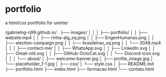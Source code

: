 # portfolio
 a html/css portifolio for uninter 

/gabrielng-rj99.github.io/
.
├── images/
│   │
│   ├── portfolio/
│   │   ├── website.mp4
│   │   ├── rinha-alg_sq.png
│   │   ├── EngenHumanas.png
│   │   ├── election-campaign.png
│   │   ├── brasileirao_sq.png
│   │   └── 2048.mp4
│   │
│   ├── contact-me/
│   │   ├── WhatsApp.svg
│   │   ├── LinkedIn.svg
│   │   ├── Gmail-old.svg
│   │   ├── GitHub-OctoCat.svg
│   │   └── Discord-icon.svg
│   │
│   └── about/
│       ├── welcome-banner.jpg
│       ├── profile_image.jpg
│       └── placeholder_1-1.jpg
│
├── css/
│   └── style.css
│
├── README.md
├── portfolio.html
├── index.html
├── formacao.html
└── contato.html
